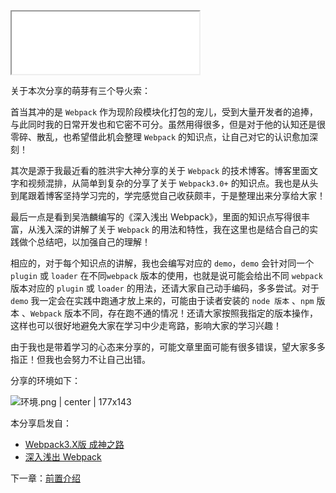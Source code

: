 <iframe src="/assets/logo.svg" width="300" height="100"></iframe>

关于本次分享的萌芽有三个导火索：

首当其冲的是 `Webpack` 作为现阶段模块化打包的宠儿，受到大量开发者的追捧，与此同时我的日常开发也和它密不可分。虽然用得很多，但是对于他的认知还是很零碎、散乱，也希望借此机会整理 `Webpack` 的知识点，让自己对它的认识愈加深刻！

其次是源于我最近看的胜洪宇大神分享的关于 `Webpack`  的技术博客。博客里面文字和视频混排，从简单到复杂的分享了关于 `Webpack3.0+` 的知识点。我也是从头到尾跟着博客坚持学习完的，学完感觉自己收获颇丰，于是整理出来分享给大家！

最后一点是看到吴浩麟编写的《深入浅出 Webpack》，里面的知识点写得很丰富，从浅入深的讲解了关于 `Webpack` 的用法和特性，我在这里也是结合自己的实践做个总结吧，以加强自己的理解！

相应的，对于每个知识点的讲解，我也会编写对应的 `demo`，`demo` 会针对同一个 `plugin` 或 `loader` 在不同`webpack` 版本的使用，也就是说可能会给出不同 `webpack` 版本对应的 `plugin` 或 `loader` 的用法，还请大家自己动手编码，多多尝试。对于 `demo`  我一定会在实践中跑通才放上来的，可能由于读者安装的 `node 版本` 、`npm` 版本 、`Webpack` 版本不同，存在跑不通的情况！还请大家按照我指定的版本操作，这样也可以很好地避免大家在学习中少走弯路，影响大家的学习兴趣！

由于我也是带着学习的心态来分享的，可能文章里面可能有很多错误，望大家多多指正！但我也会努力不让自己出错。

分享的环境如下：



![环境.png | center | 177x143](https://cdn.nlark.com/yuque/0/2018/png/114852/1538231007379-fea8da0f-7585-43ed-a0d7-071e6ce92b56.png "")


本分享启发自：

* [Webpack3.X版 成神之路](http://jspang.com/post/webpack3x.html)
* [深入浅出 Webpack](http://webpack.wuhaolin.cn/)

下一章：[前置介绍](/chapter1.md)

